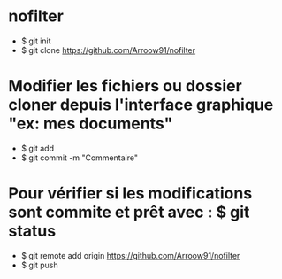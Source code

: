 # nofilter

- $ git init
- $ git clone https://github.com/Arroow91/nofilter
# Modifier les fichiers ou dossier cloner depuis l'interface graphique "ex: mes documents"
- $ git add <dossier>
- $ git commit -m "Commentaire"
# Pour vérifier si les modifications sont commite et prêt avec : $ git status
- $ git remote add origin https://github.com/Arroow91/nofilter
- $ git push

